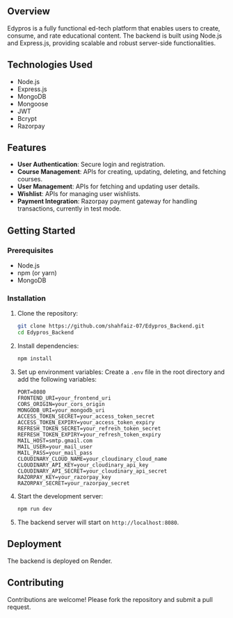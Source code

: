## Overview
Edypros is a fully functional ed-tech platform that enables users to create, consume, and rate educational content. The backend is built using Node.js and Express.js, providing scalable and robust server-side functionalities.

## Technologies Used
- Node.js
- Express.js
- MongoDB
- Mongoose
- JWT
- Bcrypt
- Razorpay

## Features
- **User Authentication**: Secure login and registration.
- **Course Management**: APIs for creating, updating, deleting, and fetching courses.
- **User Management**: APIs for fetching and updating user details.
- **Wishlist**: APIs for managing user wishlists.
- **Payment Integration**: Razorpay payment gateway for handling transactions, currently in test mode.

## Getting Started
### Prerequisites
- Node.js
- npm (or yarn)
- MongoDB

### Installation
1. Clone the repository:
   ```bash
   git clone https://github.com/shahfaiz-07/Edypros_Backend.git
   cd Edypros_Backend
   ```

2. Install dependencies:
   ```bash
   npm install
   ```

3. Set up environment variables:
   Create a `.env` file in the root directory and add the following variables:
   ```env
   PORT=8080
   FRONTEND_URI=your_frontend_uri
   CORS_ORIGIN=your_cors_origin
   MONGODB_URI=your_mongodb_uri
   ACCESS_TOKEN_SECRET=your_access_token_secret
   ACCESS_TOKEN_EXPIRY=your_access_token_expiry
   REFRESH_TOKEN_SECRET=your_refresh_token_secret
   REFRESH_TOKEN_EXPIRY=your_refresh_token_expiry
   MAIL_HOST=smtp.gmail.com
   MAIL_USER=your_mail_user
   MAIL_PASS=your_mail_pass
   CLOUDINARY_CLOUD_NAME=your_cloudinary_cloud_name
   CLOUDINARY_API_KEY=your_cloudinary_api_key
   CLOUDINARY_API_SECRET=your_cloudinary_api_secret
   RAZORPAY_KEY=your_razorpay_key
   RAZORPAY_SECRET=your_razorpay_secret
   ```

4. Start the development server:
   ```bash
   npm run dev
   ```

5. The backend server will start on `http://localhost:8080`.

## Deployment
The backend is deployed on Render.

## Contributing
Contributions are welcome! Please fork the repository and submit a pull request.